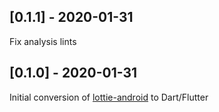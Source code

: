 ## [0.1.1] - 2020-01-31

Fix analysis lints

## [0.1.0] - 2020-01-31

Initial conversion of [lottie-android](https://github.com/airbnb/lottie-android) to Dart/Flutter
